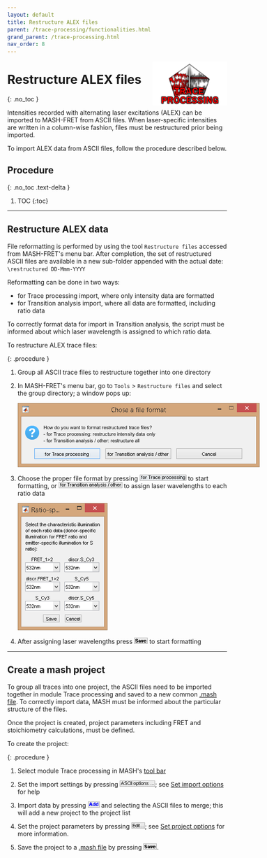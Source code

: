 ```yaml
---
layout: default
title: Restructure ALEX files
parent: /trace-processing/functionalities.html
grand_parent: /trace-processing.html
nav_order: 8
---
```


<img src="../../assets/images/logos/logo-trace-processing_400px.png" width="170" style="float:right; margin-left: 15px;"/>

# Restructure ALEX files
{: .no_toc }

Intensities recorded with alternating laser excitations (ALEX) can be imported to MASH-FRET from ASCII files. 
When laser-specific intensities are written in a column-wise fashion, files must be restructured prior being imported.

To import ALEX data from ASCII files, follow the procedure described below.

## Procedure
{: .no_toc .text-delta }

1. TOC
{:toc}


---

## Restructure ALEX data

File reformatting is performed by using the tool `Restructure files` accessed from MASH-FRET's menu bar.
After completion, the set of restructured ASCII files are available in a new sub-folder appended with the actual date: `\restructured DD-Mmm-YYYY`

Reformatting can be done in two ways:
- for Trace processing import, where only intensity data are formatted
- for Transition analysis import, where all data are formatted, including ratio data

To correctly format data for import in Transition analysis, the script must be informed about which laser wavelength is assigned to which ratio data. 

To restructure ALEX trace files:

{: .procedure }
1. Group all ASCII trace files to restructure together into one directory
     
1. In MASH-FRET's menu bar, go to `Tools` > `Restructure files` and select the group directory; a window pops up:  
     
   <img src="../../assets/images/gui/TP-merge-project-warn1.png" style="max-width:555px;">  
     
1. Choose the proper file format by pressing 
   ![for Trace processing](../../assets/images/gui/TP-but-for-trace-processing.png)  to start formatting, or 
   ![for Transition analysis](../../assets/images/gui/TP-but-for-transition-analysis.png) to assign laser wavelengths to each ratio data  
     
   <img src="../../assets/images/gui/TP-merge-project-warn2.png" style="max-width:206px;">  
	 
1. After assigning laser wavelengths press 
   ![Save](../../assets/images/gui/TP-but-save.png "Save") to start formatting


---

## Create a mash project

To group all traces into one project, the ASCII files need to be imported together in module Trace processing and saved to a new common 
[.mash file](../../output-files/mash-mash-project.html).
To correctly import data, MASH must be informed about the particular structure of the files.

Once the project is created, project parameters including FRET and stoichiometry calculations, must be defined.

To create the project:

{: .procedure }
1. Select module Trace processing in MASH's 
   [tool bar](../../Getting_started.html#interface)  
     
1. Set the import settings by pressing 
   ![ASCII options ...](../../assets/images/gui/TP-but-ascii-options-3p.png "ASCII options ..."); see 
   [Set import options](set-import-options.html) for help  
     
1. Import data by pressing 
   ![Add](../../assets/images/gui/TP-but-add.png "Add") and selecting the ASCII files to merge; this will add a new project to the project list  
     
1. Set the project parameters by pressing 
   ![Edit...](../../assets/images/gui/TP-but-edit-3p.png "Edit..."); see 
   [Set project options](../../video-processing/functionalities/set-project-options.html) for more information.
     
1. Save the project to a 
   [.mash file](../output-files/mash-mash-project.html) by pressing 
   ![Save](../../assets/images/gui/TP-but-save.png "Save").

